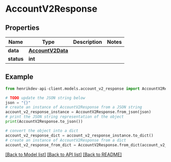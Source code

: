# AccountV2Response


## Properties

Name | Type | Description | Notes
------------ | ------------- | ------------- | -------------
**data** | [**AccountV2Data**](AccountV2Data.md) |  | 
**status** | **int** |  | 

## Example

```python
from henrikdev-api-client.models.account_v2_response import AccountV2Response

# TODO update the JSON string below
json = "{}"
# create an instance of AccountV2Response from a JSON string
account_v2_response_instance = AccountV2Response.from_json(json)
# print the JSON string representation of the object
print(AccountV2Response.to_json())

# convert the object into a dict
account_v2_response_dict = account_v2_response_instance.to_dict()
# create an instance of AccountV2Response from a dict
account_v2_response_from_dict = AccountV2Response.from_dict(account_v2_response_dict)
```
[[Back to Model list]](../README.md#documentation-for-models) [[Back to API list]](../README.md#documentation-for-api-endpoints) [[Back to README]](../README.md)


